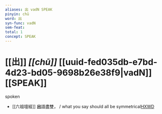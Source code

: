 ```yaml
---
aliases: 出 vadN SPEAK
pinyin: chū
word: 出
syn-func: vadN
sem-feat: 
total: 1
concept: SPEAK 
---
```

# [[出]] *[[chū]]*  [[uuid-fed035db-e7bd-4d23-bd05-9698b26e38f9|vadN]] [[SPEAK]]
spoken
 - [[六祖壇經]] **出**語盡雙， / what you say should all be symmetrical[HXWD](https://hxwd.org/textview.html?location=KR6q0082_T_001-0343b.17)